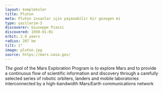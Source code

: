 ```yaml
---
layout: kompleksler
title: Pluton
meta: Pluton insanlar için yaşanabilir bir gezegen mi
type: yazilarim-3
discoverer: Giuseppe Piazzi
discovered: 1950-01-01
orbit: 2.6 years
radius: 287 km
tilt: 1°
image: pluton.jpg
source: https://mars.nasa.gov/
---
```


*The goal* of the Mars Exploration Program is to explore Mars and to provide a continuous flow of scientific information and discovery through a carefully selected series of robotic orbiters, landers and mobile laboratories interconnected by a high-bandwidth Mars/Earth communications network
